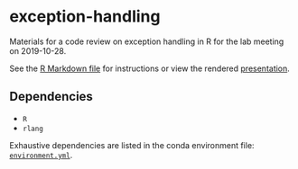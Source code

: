 # exception-handling

Materials for a code review on exception handling in R for the lab meeting on 2019-10-28.

See the [R Markdown file](exception-handling.Rmd) for instructions or view the rendered [presentation](http://www.schlosslab.org/documenting-R/exception-handling.html).

## Dependencies

- `R`
- `rlang`

Exhaustive dependencies are listed in the conda environment file: [`environment.yml`](environment.yml).
